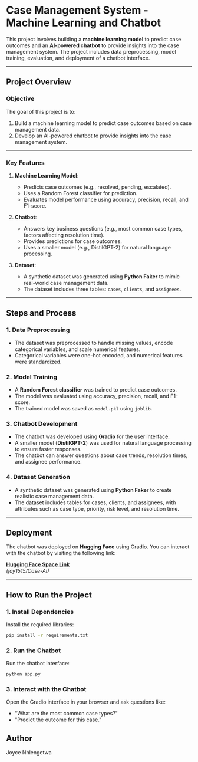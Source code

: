 # **Case Management System - Machine Learning and Chatbot**

This project involves building a **machine learning model** to predict case outcomes and an **AI-powered chatbot** to provide insights into the case management system. The project includes data preprocessing, model training, evaluation, and deployment of a chatbot interface.

---

## **Project Overview**

### **Objective**
The goal of this project is to:
1. Build a machine learning model to predict case outcomes based on case management data.
2. Develop an AI-powered chatbot to provide insights into the case management system.

---

### **Key Features**
1. **Machine Learning Model**:
   - Predicts case outcomes (e.g., resolved, pending, escalated).
   - Uses a Random Forest classifier for prediction.
   - Evaluates model performance using accuracy, precision, recall, and F1-score.

2. **Chatbot**:
   - Answers key business questions (e.g., most common case types, factors affecting resolution time).
   - Provides predictions for case outcomes.
   - Uses a smaller model (e.g., DistilGPT-2) for natural language processing.

3. **Dataset**:
   - A synthetic dataset was generated using **Python Faker** to mimic real-world case management data.
   - The dataset includes three tables: `cases`, `clients`, and `assignees`.

---

## **Steps and Process**

### **1. Data Preprocessing**
- The dataset was preprocessed to handle missing values, encode categorical variables, and scale numerical features.
- Categorical variables were one-hot encoded, and numerical features were standardized.

### **2. Model Training**
- A **Random Forest classifier** was trained to predict case outcomes.
- The model was evaluated using accuracy, precision, recall, and F1-score.
- The trained model was saved as `model.pkl` using `joblib`.

### **3. Chatbot Development**
- The chatbot was developed using **Gradio** for the user interface.
- A smaller model (**DistilGPT-2**) was used for natural language processing to ensure faster responses.
- The chatbot can answer questions about case trends, resolution times, and assignee performance.

### **4. Dataset Generation**
- A synthetic dataset was generated using **Python Faker** to create realistic case management data.
- The dataset includes tables for cases, clients, and assignees, with attributes such as case type, priority, risk level, and resolution time.

---

## **Deployment**
The chatbot was deployed on **Hugging Face** using Gradio. You can interact with the chatbot by visiting the following link:

**[Hugging Face Space Link](#)**  
*(joy1515/Case-AI)*

---

## **How to Run the Project**

### **1. Install Dependencies**
Install the required libraries:
```bash
pip install -r requirements.txt
```

### **2. Run the Chatbot**
Run the chatbot interface:
```bash
python app.py
```

### **3. Interact with the Chatbot**
Open the Gradio interface in your browser and ask questions like:
- "What are the most common case types?"
- "Predict the outcome for this case."


## **Author**
Joyce Nhlengetwa

